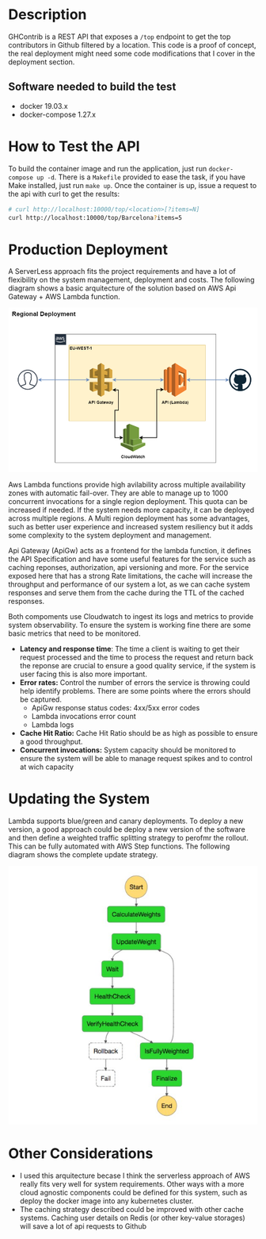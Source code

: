 # Description
GHContrib is a REST API that exposes a `/top` endpoint to get the top contributors in Github filtered by a location. This code is a proof of concept, the real deployment might need some code modifications that I cover in the deployment section.

## Software needed to build the test
 * docker 19.03.x
 * docker-compose 1.27.x

# How to Test the API
To build the container image and run the application, just run `docker-compose up -d`. There is a `Makefile` provided to ease the task, if you have Make installed, just run `make up`. Once the container is up, issue a request to the api with curl to get the results:

```bash
# curl http://localhost:10000/top/<location>[?items=N]
curl http://localhost:10000/top/Barcelona?items=5
```

# Production Deployment
A ServerLess approach fits the project requirements and have a lot of flexibility on the system management, deployment and costs. The following diagram shows a basic arquitecture of the solution based on AWS Api Gateway + AWS Lambda function.

![Deployment](docs/Deployment.png)

Aws Lambda functions provide high avilability across multiple availability zones with automatic fail-over. They are able to manage up to 1000 concurrent invocations for a single region deployment. This quota can be increased if needed. If the system needs more capacity, it can be deployed across multiple regions. A Multi region deployment has some advantages, such as better user experience and increased system resiliency but it adds some complexity to the system deployment and management.

Api Gateway (ApiGw) acts as a frontend for the lambda function, it defines the API Specification and have some useful features for the service such as caching reponses, authorization, api versioning and more. For the service exposed here that has a strong Rate limitations, the cache will increase the throughput and performance of our system a lot, as we can cache system responses and serve them from the cache during the TTL of the cached responses.

Both compoments use Cloudwatch to ingest its logs and metrics to provide system observability. To ensure the system is working fine there are some basic metrics that need to be monitored.
* **Latency and response time**: The time a client is waiting to get their request processed and the time to process the request and return back the reponse are crucial to ensure a good quality service, if the system is user facing this is also more important.
* **Error rates:** Control the number of errors the service is throwing could help identify problems. There are some points where the errors should be captured.
  * ApiGw response status codes: 4xx/5xx error codes
  * Lambda invocations error count
  * Lambda logs
* **Cache Hit Ratio:** Cache Hit Ratio should be as high as possible to ensure a good throughput.
* **Concurrent invocations:** System capacity should be monitored to ensure the system will be able to manage request spikes and to control at wich capacity

# Updating the System
Lambda supports blue/green and canary deployments. To deploy a new version, a good approach could be deploy a new version of the software and then define a weighted traffic splitting strategy to perofmr the rollout. This can be fully automated with AWS Step functions. The following diagram shows the complete update strategy.

![Rollout](docs/Rollout.jpg)

# Other Considerations
 * I used this arquitecture becase I think the serverless approach of AWS really fits very well for system requirements. Other ways with a more cloud agnostic components could be defined for this system, such as deploy the docker image into any kubernetes cluster.
 * The caching strategy described could be improved with other cache systems. Caching user details on Redis (or other key-value storages) will save a lot of api requests to Github